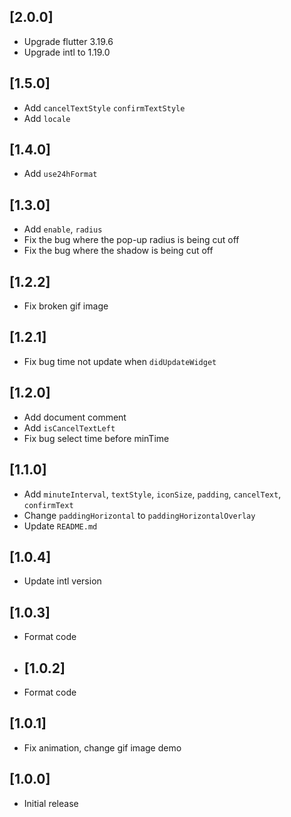 ## [2.0.0]

* Upgrade flutter 3.19.6
* Upgrade intl to 1.19.0

## [1.5.0]

* Add `cancelTextStyle` `confirmTextStyle`
* Add `locale` 

## [1.4.0]

* Add `use24hFormat`

## [1.3.0]

* Add `enable`, `radius`
* Fix the bug where the pop-up radius is being cut off
* Fix the bug where the shadow is being cut off

## [1.2.2]

* Fix broken gif image

## [1.2.1]

* Fix bug time not update when `didUpdateWidget`

## [1.2.0]

* Add document comment
* Add `isCancelTextLeft`
* Fix bug select time before minTime

## [1.1.0]

* Add `minuteInterval`, `textStyle`, `iconSize`, `padding`, `cancelText`, `confirmText`
* Change `paddingHorizontal` to `paddingHorizontalOverlay`
* Update `README.md`

## [1.0.4]

* Update intl version

## [1.0.3]

* Format code

* ## [1.0.2]

* Format code

## [1.0.1]

* Fix animation, change gif image demo


## [1.0.0]

* Initial release


